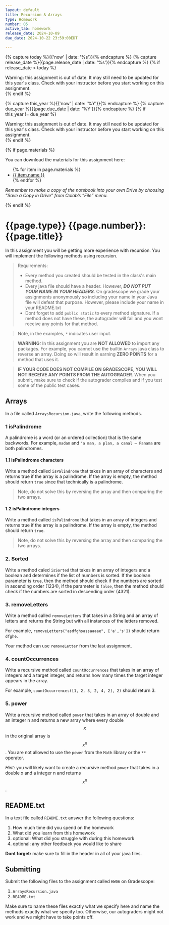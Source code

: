 ```yaml
---
layout: default
title: Recursion & Arrays
type: Homework
number: 05
active_tab: homework
release_date: 2024-10-09
due_date: 2024-10-22 23:59:00EDT

---
```


<!-- Check whether the assignment is ready to release -->
{% capture today %}{{'now' | date: '%s'}}{% endcapture %}
{% capture release_date %}{{page.release_date | date: '%s'}}{% endcapture %}
{% if release_date > today %} 
<div class="alert alert-danger">
Warning: this assignment is out of date.  It may still need to be updated for this year's class.  Check with your instructor before you start working on this assignment.
</div>
{% endif %}
<!-- End of check whether the assignment is up to date -->


<!-- Check whether the assignment is up to date -->
{% capture this_year %}{{'now' | date: '%Y'}}{% endcapture %}
{% capture due_year %}{{page.due_date | date: '%Y'}}{% endcapture %}
{% if this_year != due_year %} 
<div class="alert alert-danger">
Warning: this assignment is out of date.  It may still need to be updated for this year's class.  Check with your instructor before you start working on this assignment.
</div>
{% endif %}
<!-- End of check whether the assignment is up to date -->



{% if page.materials %}
<div class="alert alert-info">
You can download the materials for this assignment here:
<ul>
{% for item in page.materials %}
<li><a href="{{item.url}}">{{ item.name }}</a></li>
{% endfor %}
</ul>


<i>Remember to make a copy of the notebook into your own Drive by choosing “Save a Copy in Drive” from Colab’s “File” menu.</i>

</div>
{% endif %}





{{page.type}} {{page.number}}: {{page.title}}
=============================================================

In this assignment you will be getting more experience with recursion. You will implement the following methods using recursion.

> Requirements:
> 
> - Every method you created should be tested in the class's main method.
> - Every java file should have a header. However, ***DO NOT PUT YOUR NAME IN YOUR HEADERS***. On gradescope we grade your assignments anonymously so including your name in your Java file will defeat that purpose. However, please include your name in your README.txt
> - Dont forget to add `public static` to every method signature. If a method does not have these, the autograder will fail and you wont receive any points for that method.


> Note, in the examples, `*` indicates user input.


> **WARNING:** In this assignment you are **NOT ALLOWED** to import any packages. For example, you cannot use the builtin `Arrays` java class to reverse an array. Doing so will result in earning **ZERO POINTS** for a method that uses it.

> **IF YOUR CODE DOES NOT COMPILE ON GRADESCOPE, YOU WILL NOT RECEIVE ANY POINTS FROM THE AUTOGRADER**. When you submit, make sure to check if the autograder compiles and if you test some of the public test cases.

## Arrays

In a file called `ArraysRecursion.java`, write the following methods.

### 1 isPalindrome

A palindrome is a word (or an ordered collection) that is the same backwords. For example, `madam` and `"a man, a plan, a canal – Panama` are both palindromes.

#### 1.1 isPalindrome characters

Write a method called `isPalindrome` that takes in an array of characters and returns true if the array is a palindrome. If the array is empty, the method should return `true` since that technically is a palindrome.

> Note, do not solve this by reversing the array and then comparing the two arrays.

#### 1.2 isPalindrome integers

Write a method called `isPalindrome` that takes in an array of integers and returns true if the array is a palindrome. If the array is empty, the method should return `true`.

> Note, do not solve this by reversing the array and then comparing the two arrays.


### 2. Sorted

Write a method caled `isSorted` that takes in an array of integers and a boolean and determines if the list of numbers is sorted. If the boolean parameter is `true`, then the method should check if the numbers are sorted in ascending order (1234), if the parameter is `false`, then the method should check if the numbers are sorted in descending order (4321).  


### 3. removeLetters 

Write a method called `removeLetters` that takes in a String and an array of letters and returns the String but with all instances of the letters removed.

For example, `removeLetters("asdfghsassaaaae", ['a','s'])` should return `dfghe`.

Your method can use `removeLetter` from the last assignment.


### 4. countOccurrences

Write a recursive method called `countOccurrences` that takes in an array of integers and a target integer, and returns how many times the target integer appears in the array.

For example, `countOccurrences([1, 2, 3, 2, 4, 2], 2)` should return 3.

### 5. power

Write a recursive method called `power` that takes in an array of double and an integer n and returns a new array
where every double $$x$$ in the original array is $$x^n$$. You are not allowed to use the `power` from the `Math` library or the `**` operator.

<i>Hint:</i> you will likely want to create a recursive method `power` that takes in a double x and a integer n and returns $$x^n$$.

## README.txt

In a text file called `README.txt` answer the following questions:

1. How much time did you spend on the homework
2. What did you learn from this homework
3. optional: What did you struggle with during this homework
4. optional: any other feedback you would like to share

**Dont forget:** make sure to fill in the header in all of your java files.

## Submitting

Submit the following files to the assignment called `HW06` on Gradescope:

1. `ArraysRecursion.java`
4. `README.txt`

Make sure to name these files exactly what we specify here and name the methods exactly what we specify too. Otherwise,
our autograders might not work and we might have to take points off.

